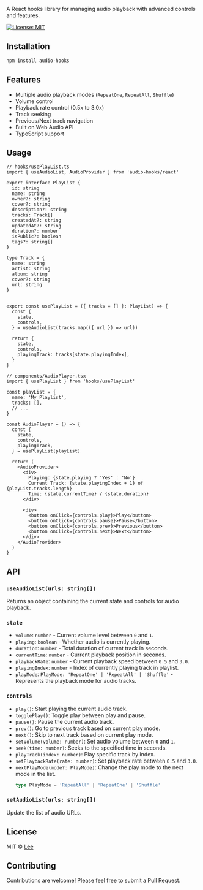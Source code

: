 
A React hooks library for managing audio playback with advanced controls and features.

[![License: MIT](https://img.shields.io/badge/License-MIT-yellow.svg)](https://raw.githubusercontent.com/hey-lee/audio-hooks/refs/heads/main/LICENSE)

## Installation

```bash
npm install audio-hooks
```

## Features

- Multiple audio playback modes (`RepeatOne`, `RepeatAll`, `Shuffle`)
- Volume control
- Playback rate control (0.5x to 3.0x)
- Track seeking
- Previous/Next track navigation
- Built on Web Audio API
- TypeScript support

## Usage

```tsx
// hooks/usePlayList.ts
import { useAudioList, AudioProvider } from 'audio-hooks/react'

export interface PlayList {
  id: string
  name: string
  owner?: string
  cover?: string
  description?: string
  tracks: Track[]
  createdAt?: string
  updatedAt?: string
  duration?: number
  isPublic?: boolean
  tags?: string[]
}

type Track = {
  name: string
  artist: string
  album: string
  cover?: string
  url: string
}


export const usePlayList = ({ tracks = [] }: PlayList) => {
  const {
    state,
    controls,
  } = useAudioList(tracks.map(({ url }) => url))

  return {
    state,
    controls,
    playingTrack: tracks[state.playingIndex],
  }
}

// components/AudioPlayer.tsx
import { usePlayList } from 'hooks/usePlayList'

const playList = {
  name: 'My Playlist',
  tracks: [],
  // ...
}

const AudioPlayer = () => {
  const {
    state,
    controls,
    playingTrack,
  } = usePlayList(playList)

  return (
    <AudioProvider>
      <div>
        Playing: {state.playing ? 'Yes' : 'No'}
        Current Track: {state.playingIndex + 1} of {playList.tracks.length}
        Time: {state.currentTime} / {state.duration}
      </div>
      
      <div>
        <button onClick={controls.play}>Play</button>
        <button onClick={controls.pause}>Pause</button>
        <button onClick={controls.prev}>Previous</button>
        <button onClick={controls.next}>Next</button>
      </div>
    </AudioProvider>
  )
}
```

## API

### `useAudioList(urls: string[])`

Returns an object containing the current state and controls for audio playback.

### `state`

- `volume`: `number` - Current volume level between `0` and `1`.
- `playing`: `boolean` - Whether audio is currently playing.
- `duration`: `number` - Total duration of current track in seconds.
- `currentTime`: `number` - Current playback position in seconds.
- `playbackRate`: `number` - Current playback speed between `0.5` and `3.0`.
- `playingIndex`: `number` - Index of currently playing track in playlist.
- `playMode`: `PlayMode: 'RepeatOne' | 'RepeatAll' | 'Shuffle'` - Represents the playback mode for audio tracks.

### `controls`

- `play()`: Start playing the current audio track.
- `togglePlay()`: Toggle play between play and pause.
- `pause()`: Pause the current audio track.
- `prev()`: Go to previous track based on current play mode.
- `next()`: Skip to next track based on current play mode.
- `setVolume(volume: number)`: Set audio volume between `0` and `1`.
- `seek(time: number)`: Seeks to the specified time in seconds.
- `playTrack(index: number)`: Play specific track by index.
- `setPlaybackRate(rate: number)`: Set playback rate between `0.5` and `3.0`.
- `nextPlayMode(mode?: PlayMode)`: Change the play mode to the next mode in the list.
  ```ts
  type PlayMode = 'RepeatAll' | 'RepeatOne' | 'Shuffle'
  ```

### `setAudioList(urls: string[])`

Update the list of audio URLs.

## License

MIT © [Lee](https://github.com/hey-lee)

## Contributing

Contributions are welcome! Please feel free to submit a Pull Request.
